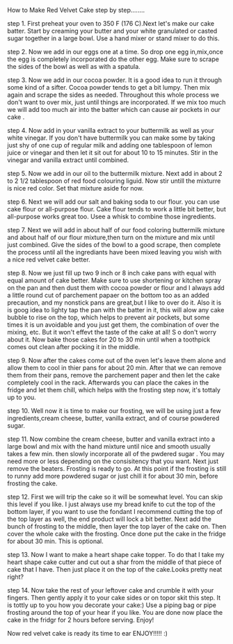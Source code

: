 How to Make Red Velvet Cake step by step........


step 1. First preheat your oven to 350 F (176 C).Next let's make our cake batter. Start by creaming your butter and your white granulated or casted sugar together in a large bowl. Use a hand mixer or stand mixer to do this.

step 2. Now we add in our eggs one at a time. So drop one egg in,mix,once the egg is completely incorporated do the other egg. Make sure to scrape the sides of the bowl as well as with a spatula.

step 3. Now we add in our cocoa powder. It is a good idea to run it through some kind of a sifter. Cocoa powder tends to get a bit lumpy. Then mix again and scrape the sides as needed. Throughout this whole process we don't want to over mix, just until things are incorporated. If we mix too much we will add too much air into the batter which can cause air pockets in our cake .

step 4. Now add in your vanilla extract to your buttermilk as well as your white vinegar. If you don't have buttermilk you can make some by taking just shy of one cup of regular milk and adding one tablespoon of lemon juice or vinegar and then let it sit out for about 10 to 15 minutes. Stir in the vinegar and vanilla extract until combined.

step 5. Now we add in our oil to the buttermilk mixture. Next add in  about 2 to 2 1/2  tablespoon of red food colouring liguid. Now stir untill the mixturre is nice red color. Set that mixture aside for now. 

step 6. Next we will add our salt and baking soda to our flour. you can use cake flour or all-purpose flour. Cake flour tends to work a little bit better, but all-purpose works great too. Usee a whisk to combine those ingredients.

step 7. Next we will add in about half of our food coloring buttermilk mixture and about half of our flour mixture,then turn on the mixture and mix until just combined. Give the sides of the bowl to a good scrape, then complete the process until all the ingrediants have been mixed leaving you wish with a nice red velvet cake better.

step 8. Now we just fill up two 9 inch or 8 inch cake pans with equal with equal amount of cake better. Make sure to use shortening or kitchen spray on the pan and then dust them with cocoa powder or flour and I always add a little round cut of parchement papaer on the bottom too as an added precaution, and my nonstick pans are great,but I like to over do it. Also it is is goog idea to lighty tap the pan with the batter in it, this will alow any cake bubble to rise on the top, which helps to prevent air pockets, but some times it is un avoidable and you just get them, the combination of over the mixing, etc. But it won't effevt the taste of the cake at all! S o don't worry about it. Now bake those cakes for 20 to 30 min until when a toothpick comes out clean after pocking it in the middle. 

step 9. Now after the cakes come out of the oven let's leave them alone and allow them to cool in thier pans for about 20 min. After that we can remove them from their pans, remove the parchement paper and then let the cake completely cool in the rack. Afterwards you can place the cakes in the fridge and let them chill, which helps with the frosting step now, it's tottaly up to you.

step 10. Well now it is time to make our frosting, we will be using just a few ingredients,cream cheese, butter, vanilla extract, and of course powdered sugar.

step 11. Now combine the cream cheese, butter and vanilla extract into a large bowl and mix with the hand mixture until nice and smooth usually takes a few min. then slowly incorporate all of the pwdered sugar . You may need more or less depending on the consisitency that you want. Next just remove the beaters. Frosting is ready to go. At this point if the frosting is still to runny add more powdered sugar or just chill it for about 30 min, before frosting the cake.  

step 12. First we will trip the cake so it will be somewhat level. You can skip this level if you like. I just always use my bread knife to cut the top of the bottom layer, if you want to use the fondant I recommend cutting the top of the top layer as well, the end product will lock a bit better. Next add the bunch of frosting to the middle, then layer the top layer of the cake on. Then cover the whole cake with the frosting. Once done put the cake in the fridge for about 30 min. This is optional.

step 13. Now I want to make a heart shape cake topper. To do that I take my heart shape cake cutter and cut out a shar from the middle of that piece of cake that I have. Then  just place it on the top of the cake.Looks pretty neat right?

step 14. Now take the rest of your leftover cake and crumble it with your fingers. Then gently apply it to your cake sides or on topor skit this step. It is tottly up to you how you decorate your cake:) Use a piping bag or pipe frosting around the top of your hear if you like. You are done now place the cake in the fridgr for 2 hours before serving. Enjoy!



Now red velvet cake is ready its time to ear ENJOY!!!!!
:)